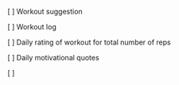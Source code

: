 [ ] Workout suggestion

[ ] Workout log

[ ] Daily rating of workout for total number of reps

[ ] Daily motivational quotes

[ ] 
